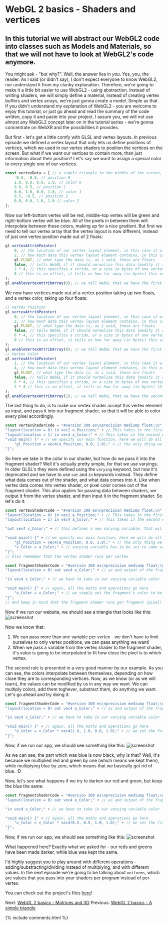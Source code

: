 # WebGL 2 basics - Shaders and vertices

## In this tutorial we will abstract our WebGL2 code into classes such as Models and Materials, so that we will not have to look at WebGL2's code anymore.

You might ask - "but why?". Well, the answer lies in *you*. Yes, you, the reader. As I said (or didn't say), I don't expect everyone to know WebGL2, nor understand it from my clunky explanation. Therefore, we're going to make it a little bit easier to use WebGL2 - using abstraction. Instead of writing shaders, we will simply define a material, instead of creating vertex buffers and vertex arrays, we're just gonna create a model. Simple as that. If you didn't understand my explanation of WebGL2 - you are welcome to enjoy this tutorial, or just go ahead and read the summary of the code written, copy it and paste into your project. I assure you, we will not use almost any WebGL2 concept later on in the tutorial series - we're gonna concentrate on WebXR and the possibilities it provides.

But first - let's get a little comfy with GLSL and vertex layouts. In previous episode we defined a vertex layout that only lets us define positions of vertices, which we used in our vertex shaders to position the vertices on the screen. But what if we want our vertices to contain more, than just information about their position? Let's say we want to assign a special color to every single one of our vertices.
```js
const vertexData = [ // a simple triangle in the middle of the screen, with different colors per every vertex
	-0.5, -0.5, // position 0
	1.0, 0.0, 0.0, 1.0, // color 0
	0.0, 0.5, // position 1
	0.0, 1.0, 0.0, 1.0, // color 1
	0.5, -0.5, // position 2
	0.0, 0.0, 1.0, 1.0 // color 2
];
```

Now our left-bottom vertex will be red, middle-top vertex will be green and right-bottom vertex will be blue. All of the pixels in between them will interpolate between these colors, making up for a nice gradient. But first we need to tell our vertex array that the vertex layout is now different, instead of just one vertex position made out of 2 floats:
```js
gl.vertexAttribPointer(
	0, // the location of our vertex layout element, in this case it will be zero, as it's the first one
	2, // how much data this vertex layout element contains, in this case there are 2 floats per point, so that's what we say here
	gl.FLOAT, // what type the data is, as i said, these are floats
	false, // tells WebGL if it should normalize this data (modify it accordingly to the types limitations, to make it a float), when working with floats we don't have to do this, so we say false
	2 * 4, // this specifies a stride, or a size in bytes of one vertex. In our case the full vertex only takes up two floats, so we say two times size (in bytes) of float, which is four.
	0 // this is an offset, it tells us how far away (in bytes) this vertex layout element is from the start of the vertex
);
gl.enableVertexAttribArray(0); // we tell WebGL that we have the first vertex layout location allocated in this vertex array
```

We now have vertices made out of a vertex position taking up two floats, and a vertex color, taking up four floats:
```js
// Vertex Position
gl.vertexAttribPointer(
	0, // the location of our vertex layout element, in this case it will be zero, as it's the first one
	2, // how much data this vertex layout element contains, in this case there are 2 floats per point, so that's what we say here
	gl.FLOAT, // what type the data is, as i said, these are floats
	false, // tells WebGL if it should normalize this data (modify it accordingly to the types limitations, to make it a float), when working with floats we don't have to do this, so we say false
	6 * 4, // this specifies a stride, or a size in bytes of one vertex. In our case the full vertex takes up 6 floats (2 for positions, and 4 for colors), and every float is 4 bytes..
	0 // this is an offset, it tells us how far away (in bytes) this vertex layout element is from the start of the vertex
);
gl.enableVertexAttribArray(0); // we tell WebGL that we have the first vertex layout location allocated in this vertex array
// Vertex Color
gl.vertexAttribPointer(
	1, // the location of our vertex layout element, in this case it will be one, as it's the second element of a vertex
	4, // how much data this vertex layout element contains, in this case there are 4 floats per color, so that's what we say here
	gl.FLOAT, // what type the data is, as i said, these are floats
	false, // tells WebGL if it should normalize this data (modify it accordingly to the types limitations, to make it a float), when working with floats we don't have to do this, so we say false
	6 * 4, // this specifies a stride, or a size in bytes of one vertex. In our case the full vertex takes up 6 floats (2 for positions, and 4 for colors), and every float is 4 bytes..
	2 * 4 // this is an offset, it tells us how far away (in bytes) this vertex layout element is from the start of the vertex, here it's 2 floats away, which basically means we're skipping the vertex position here
);
gl.enableVertexAttribArray(1); // we tell WebGL that we have the second vertex layout location allocated in this vertex array
```

The last thing to do, is to make our vertex shader accept this vertex element as input, and pass it into our fragment shader, so that it will be able to color every pixel accordingly.
```js
const vertexShaderCode = "#version 300 es\nprecision mediump float;\n" + // These will have to appear in every shader we write, they set the version of GLSL that's used, and the floating point number's precision, in this case medium
"layout(location = 0) in vec2 a_Position;" + // This takes in the first element of our vertex, in this case it's the vertex's position
"layout(location = 1) in vec4 a_Color;" + // This takes in the second element of our vertex, in this case it's the vertex's color
"void main() {" + // we specify our main function, here we will do all the maths and things
	"gl_Position = vec4(a_Position, 0.0, 1.0);" + // the only thing we do in this shader, is that we set our point's position to be the vertex position we specified
"}"; 
```

So here we take in the color in our shader, but how do we pass it into the fragment shader? Well it's actually pretty simple, for that we use varyings. In older GLSL's they were defined using the `varying` keyword, but now it's deprecated and we have to use `out` and `in` keywords instead. They define what data comes out of the shader, and what data comes into it. Like when vertex data comes into vertex shader, or pixel color comes out of the fragment shader. This also applies for passing data between shaders, we output it from the vertex shader, and then input it in the fragment shader. So let's do it:
```js
const vertexShaderCode = "#version 300 es\nprecision mediump float;\n" + // These will have to appear in every shader we write, they set the version of GLSL that's used, and the floating point number's precision, in this case medium
"layout(location = 0) in vec2 a_Position;" + // This takes in the first element of our vertex, in this case it's the vertex's position
"layout(location = 1) in vec4 a_Color;" + // This takes in the second element of our vertex, in this case it's the vertex's color

"out vec4 v_Color;" + // this defines a new varying variable, that will be passed into the fragment shader, it's named v_Color, as it stands for "varying color"

"void main() {" + // we specify our main function, here we will do all the maths and things
	"gl_Position = vec4(a_Position, 0.0, 1.0);" + // the only thing we do in this shader, is that we set our point's position to be the vertex position we specified
	"v_Color = a_Color;" + // varying variable has to be set to some value, in this case the value is simply our vertex's color 
"}"; 
// Also remember that the vertex shader runs per vertex

const fragmentShaderCode = "#version 300 es\nprecision mediump float;\n" + // as i said, we have to put it into every shader we write
"layout(location = 0) out vec4 o_Color;" + // as and output of the fragment shader we specify the fragment's (pixel's) color.

"in vec4 v_Color;" + // we have to take in our varying variable color

"void main() {" + // again, all the maths and operations go here
	"o_Color = v_Color;" + // we simply set the fragment's color to be our varying color
"}";
// And keep in mind that the fragment shader runs per fragment (pixel)
```

Now if we run our website, we should see a triangle that looks like this:
![screenshot](data/tutorial4/tutorial4_screenshot1.png)

Now we know that:
1. We can pass more than one variable per vertex - we don't have to limit ourselves to only vertex positions, we can pass anything we want!
2. When we pass a variable from the vertex shader to the fragment shader, it's value is going to be interpolated to fit how close the pixel is to which vertex.

The second rule is presented in a very good manner by our example. As you can see, the colors interpolate between themselves, depending on how close they are to corresponding vertices.
Now, as we know (or as we will learn), the values can be modified by us in any way we want. We can multiply colors, add them toghever, substract them, do anything we want. Let's go ahead and try doing it:
```js
const fragmentShaderCode = "#version 300 es\nprecision mediump float;\n" + // as i said, we have to put it into every shader we write
"layout(location = 0) out vec4 o_Color;" + // as and output of the fragment shader we specify the fragment's (pixel's) color.

"in vec4 v_Color;" + // we have to take in our varying variable color

"void main() {" + // again, all the maths and operations go here
	"o_Color = v_Color * vec4(1.0, 1.0, 0.0, 1.0);" + // we set the fragment's color to be our varying color multiplied by yellow
"}";
```

Now, if we run our app, we should see something like this:
![screenshot](data/tutorial4/tutorial4_screenshot2.png)

As we can see, the part which was blue is now black, why is that? Well, it's because we multiplied red and green by one (which means we kept them), while multiplying blue by zero, which means that we basically got rid of blue. :D

Now, let's see what happens if we try to darken our red and green, but keep the blue the same:
```js
const fragmentShaderCode = "#version 300 es\nprecision mediump float;\n" + // as i said, we have to put it into every shader we write
"layout(location = 0) out vec4 o_Color;" + // as and output of the fragment shader we specify the fragment's (pixel's) color.

"in vec4 v_Color;" + // we have to take in our varying variable color

"void main() {" + // again, all the maths and operations go here
	"o_Color = v_Color * vec4(0.5, 0.5, 1.0, 1.0);" + // we set the fragment's color to be our varying color, but with half of it's red, half of it's green and it's full blue
"}";
```

Now, if we run our app, we should see something like this:
![screenshot](data/tutorial4/tutorial4_screenshot3.png)

What happened here? Exactly what we asked for - our reds and greens have been made darker, while blue was kept the same.

I'd highly suggest you to play around with different operations - adding/substracting/dividing instead of multiplying, and with different values.
In the next episode we're going to be talking about `uniforms`, which are values that you pass into your shaders per program instead of per vertex.


You can check out the project's files [here](https://github.com/beProsto/webxr-tutorial/tree/master/projects/tutorial4)!

Next: [WebGL 2 basics - Matrices and 3D](tutorial5)
Previous: [WebGL 2 basics - A simple triangle](tutorial3)

<div GITHUB_API_ID="4"></div>

{% include comments.html %}